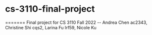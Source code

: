 # cs-3110-final-project
=======
Final project for CS 3110 Fall 2022 -- Andrea Chen ac2343, Christine Shi cqs2, Larina Fu lrf59, Nicole Ku
